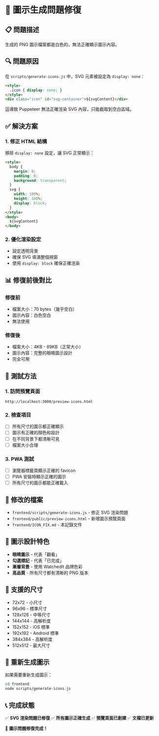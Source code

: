 # 🎯 圖示生成問題修復

## 📋 問題描述

生成的 PNG 圖示檔案都是白色的，無法正確顯示圖示內容。

## 🔍 問題原因

在 `scripts/generate-icons.js` 中，SVG 元素被設定為 `display: none`：

```html
<style>
  .icon { display: none; }
</style>
<div class="icon" id="svg-container">${svgContent}</div>
```

這導致 Puppeteer 無法正確渲染 SVG 內容，只能截取到空白區域。

## ✅ 解決方案

### 1. **修正 HTML 結構**
移除 `display: none` 設定，讓 SVG 正常顯示：

```html
<style>
  body { 
    margin: 0; 
    padding: 0; 
    background: transparent;
  }
  svg {
    width: 100%;
    height: 100%;
    display: block;
  }
</style>
<body>
  ${svgContent}
</body>
```

### 2. **優化渲染設定**
- 設定透明背景
- 確保 SVG 填滿整個視窗
- 使用 `display: block` 確保正確渲染

## 📊 修復前後對比

### 修復前
- 檔案大小：70 bytes（幾乎空白）
- 圖示內容：白色空白
- 無法使用

### 修復後
- 檔案大小：4KB - 89KB（正常大小）
- 圖示內容：完整的眼睛圖示設計
- 完全可用

## 🧪 測試方法

### 1. **訪問預覽頁面**
```
http://localhost:3000/preview-icons.html
```

### 2. **檢查項目**
- [ ] 所有尺寸的圖示都正確顯示
- [ ] 圖示有正確的顏色和設計
- [ ] 在不同背景下都清晰可見
- [ ] 檔案大小合理

### 3. **PWA 測試**
- [ ] 瀏覽器標籤頁顯示正確的 favicon
- [ ] PWA 安裝時顯示正確的圖示
- [ ] 所有尺寸的圖示都能正確載入

## 📁 修改的檔案

- `frontend/scripts/generate-icons.js` - 修正 SVG 渲染問題
- `frontend/public/preview-icons.html` - 新增圖示預覽頁面
- `frontend/ICON_FIX.md` - 本記錄文件

## 🎨 圖示設計特色

- **眼睛圖示** - 代表「觀看」
- **勾選標記** - 代表「已完成」
- **漸層背景** - 使用 WatchedIt 品牌色彩
- **高品質** - 所有尺寸都有清晰的 PNG 版本

## 📱 支援的尺寸

- 72x72 - 小尺寸
- 96x96 - 標準尺寸
- 128x128 - 中等尺寸
- 144x144 - 高解析度
- 152x152 - iOS 標準
- 192x192 - Android 標準
- 384x384 - 高解析度
- 512x512 - 最大尺寸

## 🔄 重新生成圖示

如果需要重新生成圖示：
```bash
cd frontend
node scripts/generate-icons.js
```

## 📞 完成狀態

✅ **SVG 渲染問題已修復**
✅ **所有圖示正確生成**
✅ **預覽頁面已創建**
✅ **文檔已更新**

🎯 **圖示問題修復完成！** 